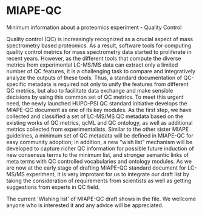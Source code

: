 # MIAPE-QC
Minimum information about a proteomics experiment - Quality Control

Quality control (QC) is increasingly recognized as a crucial aspect of mass spectrometry based proteomics. As a result, software tools for computing quality control metrics for mass spectrometry data started to proliferate in recent years. 
However, as the different tools that compute the diverse metrics from experimental LC-MS/MS data can extract only a limited number of QC features, it is a challenging task to compare and integratively analyze the outputs of these tools. Thus, a standard documentation of QC-specific metadata is required not only to unify the features from different QC metrics, but also to facilitate data exchange and make sensible decisions by using this common set of QC metrics.
To meet this urgent need, the newly launched HUPO-PSI QC standard initiative develops the MIAPE-QC document as one of its key modules. As the first step, we have collected and classified a set of LC-MS/MS QC metadata based on the existing works of QC metrics, qcML and QC ontology, as well as additional metrics collected from experimentalists. Similar to the other sister MIAPE guidelines, a minimum set of QC metadata will be defined in MIAPE-QC for easy community adoption; in addition, a new “wish list” mechanism will be developed to capture richer QC information for possible future induction of new consensus terms to the minimum list, and stronger semantic links of meta terms with QC controlled vocabularies and ontology modules. 
As we are now at the early stage of drafting MIAPE-QC standard document for LC-MS/MS experiment, it is very improtant for us to integrate our draft list by taking the consideration of requirements from scientists as well as getting suggestions from experts in QC field. 

The current 'Wishing list' of MIAPE-QC draft shows in the file. We wellcome anyone who is interested it and any advice will be appreciated. 
